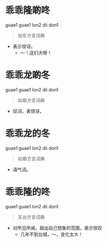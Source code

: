# 乖乖隆啲咚
guae1 guae1 lon2 dii don1
> 如东方言词典
- 表示惊讶。
  - ～！这们大呀！

# 乖乖龙啲冬
guae1 guae1 lon2 dii don1
> 如皋方言词典
- 叹词，表惊讶。

# 乖乖龙的冬
guae1 guae1 lon2 dii don1
> 如皋方言词典
- 语气词。

# 乖乖隆的咚
guae1 guae1 lon2 dii don1
> 东台方言词典
- 对所见所闻，超出自己想象的范围，表示惊叹
  - 几年不到台城，～，变化太大！
